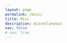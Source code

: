 ```yaml
---
layout: page
permalink: /misc/
title: Misc
description: miscellaneous
nav: false
# nav: true
---
```


